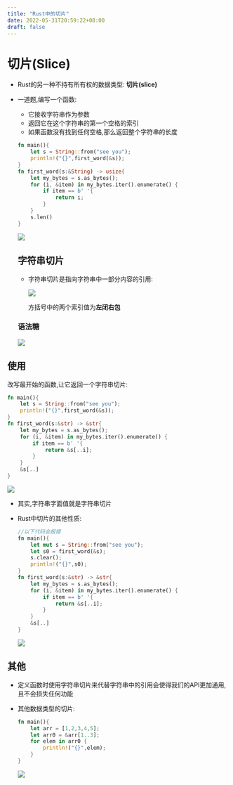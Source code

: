 ```yaml
---
title: "Rust中的切片"
date: 2022-05-31T20:59:22+08:00
draft: false
---
```


# 切片(Slice)

- Rust的另一种不持有所有权的数据类型: **切片(slice)**

- 一道题,编写一个函数:

    - 它接收字符串作为参数
    - 返回它在这个字符串的第一个空格的索引
    - 如果函数没有找到任何空格,那么返回整个字符串的长度

  ```rust
  fn main(){
      let s = String::from("see you");
      println!("{}",first_word(&s));
  }
  fn first_word(s:&String) -> usize{
      let my_bytes = s.as_bytes();
      for (i, &item) in my_bytes.iter().enumerate() {
          if item == b' '{
              return i;
          }
      }
      s.len()
  }
  ```

  ![](https://z3.ax1x.com/2021/08/21/fxYB9O.png)

  ## 字符串切片

    - 字符串切片是指向字符串中一部分内容的引用:

      ![](https://z3.ax1x.com/2021/08/21/fxNX1U.png)

      方括号中的两个索引值为**左闭右包**

  ### 语法糖

  ![](https://z3.ax1x.com/2021/08/21/fxUx8f.png)



## 使用

改写最开始的函数,让它返回一个字符串切片:

```rust
fn main(){
    let s = String::from("see you");
    println!("{}",first_word(&s));
}
fn first_word(s:&str) -> &str{
    let my_bytes = s.as_bytes();
    for (i, &item) in my_bytes.iter().enumerate() {
        if item == b' '{
            return &s[..i];
        }
    }
    &s[..]
}
```

![](https://z3.ax1x.com/2021/08/21/fx0AIA.png)

- 其实,字符串字面值就是字符串切片

- Rust中切片的其他性质:

  ```rust
  //以下代码会报错
  fn main(){
      let mut s = String::from("see you");
      let s0 = first_word(&s);
      s.clear(); 
      println!("{}",s0);
  }
  fn first_word(s:&str) -> &str{
      let my_bytes = s.as_bytes();
      for (i, &item) in my_bytes.iter().enumerate() {
          if item == b' '{
              return &s[..i];
          }
      }
      &s[..]
  }
  ```

  ![](https://z3.ax1x.com/2021/08/21/fxDcDO.png)



## 其他

- 定义函数时使用字符串切片来代替字符串中的引用会使得我们的API更加通用,且不会损失任何功能

- 其他数据类型的切片:

  ```rust
  fn main(){
      let arr = [1,2,3,4,5];
      let arr0 = &arr[1..3];
      for elem in arr0 {
          println!("{}",elem);
      }
  }
  ```

  ![](https://z3.ax1x.com/2021/08/21/fxyMUe.png)

  